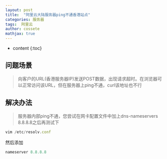 ```yaml
---
layout: post
title:  "阿里云大陆服务器ping不通香港站点"
categories: 服务器
tags:  阿里云 
author: cossete
mathjax: true
---
```


* content
{:toc}

## 问题场景
> 向客户的URL(香港服务器IP)发送POST数据，出现请求超时。在浏览器可以正常访问该URL，但在服务器上ping不通，curl该地址也不行

## 解决办法

> 服务器内部ping不通，您尝试在网卡配置文件中加上dns-nameservers 8.8.8.8之后再测试下

```js
vim /etc/resolv.conf
```

然后添加

```js
nameserver 8.8.8.8
```